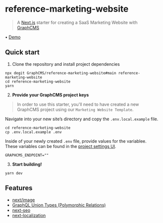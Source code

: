 # reference-marketing-website

> A [Next.js](https://nextjs.org/) starter for creating a SaaS Marketing Website with [GraphCMS](https://graphcms.com)

• [Demo](https://marketing-websites.withheadlesscms.com/)

## Quick start

1. Clone the repository and install project dependencies

```shell
npx degit GraphCMS/reference-marketing-website#main reference-marketing-website
cd reference-marketing-website
yarn
```

2. **Provide your GraphCMS project keys**

> In order to use this starter, you'll need to have created a new GraphCMS project using our `Marketing Website Template`.

Navigate into your new site’s directory and copy the `.env.local.example` file.

```shell
cd reference-marketing-website
cp .env.local.example .env
```

Inside of your newly created `.env` file, provide values for the variablee. These variables can be found in the [project settings UI](https://graphcms.com/docs/guides/concepts/apis#working-with-apis).

```env
GRAPHCMS_ENDPOINT=""
```

3. **Start building!**

```shell
yarn dev
```

## Features

- [next/image](https://nextjs.org/docs/api-reference/next/image)
- [GraphQL Union Types (Polymorphic Relations)](https://graphcms.com/docs/schema/field-types)
- [next-seo](https://www.npmjs.com/package/next-seo)
- [next-localization](https://www.npmjs.com/package/next-localization)
